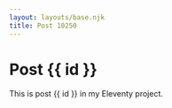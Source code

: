 ```yaml
---
layout: layouts/base.njk
title: Post 10250
---
```


# Post {{ id }}

This is post {{ id }} in my Eleventy project.
